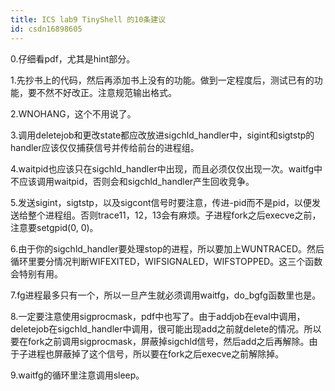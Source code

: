 ```yaml
---
title: ICS lab9 TinyShell 的10条建议
id: csdn16898605
---
```


0.仔细看pdf，尤其是hint部分。

1.先抄书上的代码，然后再添加书上没有的功能。做到一定程度后，测试已有的功能，要不然不好改正。注意规范输出格式。

2.WNOHANG，这个不用说了。

3.调用deletejob和更改state都应改放进sigchld_handler中，sigint和sigtstp的handler应该仅仅捕获信号并传给前台的进程组。

4.waitpid也应该只在sigchld_handler中出现，而且必须仅仅出现一次。waitfg中不应该调用waitpid，否则会和sigchld_handler产生回收竞争。

5.发送sigint，sigtstp，以及sigcont信号时要注意，传进-pid而不是pid，以便发送给整个进程组。否则trace11，12，13会有麻烦。子进程fork之后execve之前，注意要setgpid(0, 0)。

6.由于你的sigchld_handler要处理stop的进程，所以要加上WUNTRACED。然后循环里要分情况判断WIFEXITED，WIFSIGNALED，WIFSTOPPED。这三个函数会特别有用。

7.fg进程最多只有一个，所以一旦产生就必须调用waitfg，do_bgfg函数里也是。

8.一定要注意使用sigprocmask，pdf中也写了。由于addjob在eval中调用，deletejob在sigchld_handler中调用，很可能出现add之前就delete的情况。所以要在fork之前调用sigprocmask，屏蔽掉sigchld信号，然后add之后再解除。由于子进程也屏蔽掉了这个信号，所以要在fork之后execve之前解除掉。

9.waitfg的循环里注意调用sleep。